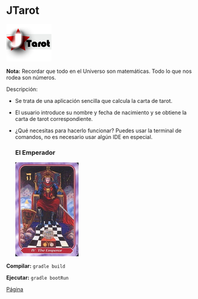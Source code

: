 # JTarot


![Image of JTarot](https://github.com/HiroNakamura/JTarot/blob/master/src/main/resources/static/img/JTarot.png)

**Nota:** Recordar que todo en el Universo son matemáticas. Todo lo que nos rodea son números.

Descripción:
* Se trata de una aplicación sencilla que calcula la carta de tarot.

* El usuario introduce su nombre y fecha de nacimiento y se obtiene la carta de tarot correspondiente. 

* ¿Qué necesitas para hacerlo funcionar?
   Puedes usar la terminal de comandos, no es necesario usar algún IDE en especial.
   
   
   
   ### El Emperador 
   ![Emperador](https://github.com/HiroNakamura/JTarot/blob/master/src/main/resources/static/img/EL%20EMPERADOR.jpg)
   



**Compilar:**
``
gradle build
``

**Ejecutar:**
``
gradle bootRun
``

[Página](https://github.com/HiroNakamura/JTarot/edit/gh-pages/index.md)
